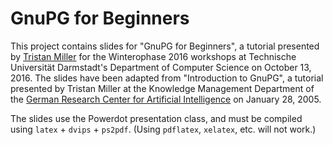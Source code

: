 # GnuPG for Beginners

This project contains slides for "GnuPG for Beginners", a tutorial
presented by [Tristan Miller](https://logological.org/) for the
Winterophase 2016 workshops at Technische Universität Darmstadt's
Department of Computer Science on October 13, 2016.  The slides have
been adapted from "Introduction to GnuPG", a tutorial presented by
Tristan Miller at the Knowledge Management Department of the
[German Research Center for Artificial Intelligence](http://www.dfki.de/)
on January 28, 2005.

The slides use the Powerdot presentation class, and must be compiled
using `latex` + `dvips` + `ps2pdf`.  (Using `pdflatex`, `xelatex`,
etc. will not work.)
